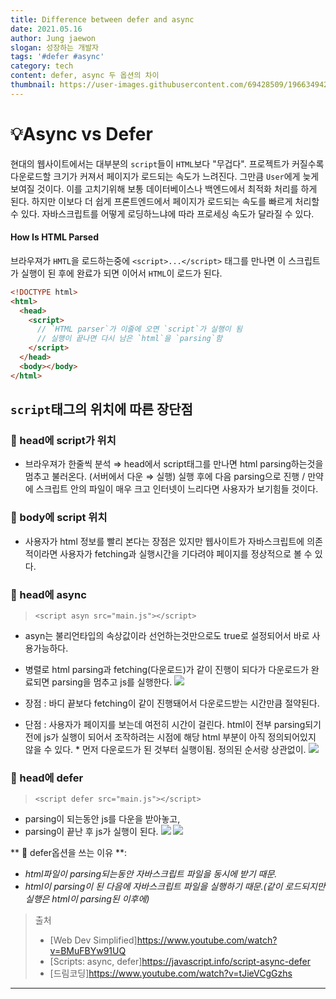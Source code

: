```yaml
---
title: Difference between defer and async
date: 2021.05.16
author: Jung jaewon
slogan: 성장하는 개발자
tags: '#defer #async'
category: tech
content: defer, async 두 옵션의 차이
thumbnail: https://user-images.githubusercontent.com/69428509/196634942-09effd72-7c28-4150-a159-bec77c42df11.png
---
```


# 💡Async vs Defer

현대의 웹사이트에서는 대부분의 `script`들이 `HTML`보다 "무겁다".
프로젝트가 커질수록 다운로드할 크기가 커져서 페이지가 로드되는 속도가 느려진다. 그만큼 `User`에게 늦게 보여질 것이다.
이를 고치기위해 보통 데이터베이스나 백엔드에서 최적화 처리를 하게 된다. 하지만 이보다 더 쉽게 프론트엔드에서 페이지가 로드되는 속도를 빠르게 처리할 수 있다.
자바스크립트를 어떻게 로딩하느냐에 따라 프로세싱 속도가 달라질 수 있다.

#### How Is HTML Parsed

브라우져가 `HMTL`을 로드하는중에 `<script>...</script>` 태그를 만나면
이 스크립트가 실행이 된 후에 완료가 되면 이어서 `HTML`이 로드가 된다.

```html
<!DOCTYPE html>
<html>
  <head>
    <script>
      // `HTML parser`가 이줄에 오면 `script`가 실행이 됨
      // 실행이 끝나면 다시 남은 `html`을 `parsing`함
    </script>
  </head>
  <body></body>
</html>
```

## `script`태그의 위치에 따른 장단점

### 💽 head에 script가 위치

- 브라우져가 한줄씩 분석 ⇒ head에서 script태그를 만나면 html parsing하는것을 멈추고 불러온다.
  (서버에서 다운 ⇒ 실행) 실행 후에 다음 parsing으로 진행 / 만약에 스크립트 안의 파일이 매우 크고 인터넷이 느리다면 사용자가 보기힘들 것이다.

### 💽 body에 script 위치

- 사용자가 html 정보를 빨리 본다는 장점은 있지만 웹사이트가 자바스크립트에 의존적이라면 사용자가 fetching과 실행시간을 기다려야 페이지를 정상적으로 볼 수 있다.

### 💽 head에 async

> `<script asyn src="main.js"></script>`

- asyn는 불리언타입의 속상값이라 선언하는것만으로도 true로 설정되어서 바로 사용가능하다.
- 병렬로 html parsing과 fetching(다운로드)가 같이 진행이 되다가 다운로드가 완료되면 parsing을 멈추고 js를 실행한다.
  ![](https://images.velog.io/images/jungjaedev/post/08919934-7dfe-43f2-9cf0-78dd6ff5e859/Screen%20Shot%202021-05-15%20at%207.20.44%20PM.png)
- 장점 : 바디 끝보다 fetching이 같이 진행돼어서 다운로드받는 시간만큼 절약된다.

- 단점 : 사용자가 페이지를 보는데 여전히 시간이 걸린다. html이 전부 parsing되기 전에 js가 실행이 되어서 조작하려는 시점에 해당 html 부분이 아직 정의되어있지 않을 수 있다. \* 먼저 다운로드가 된 것부터 실행이됨. 정의된 순서랑 상관없이.
  ![](https://images.velog.io/images/jungjaedev/post/071bb111-ffb2-4d8f-a101-37db4f71c45a/Screen%20Shot%202021-05-15%20at%207.21.04%20PM.png)

### 💽 head에 defer

> `<script defer src="main.js"></script>`

- parsing이 되는동안 js를 다운을 받아놓고,
- parsing이 끝난 후 js가 실행이 된다.
  ![](https://images.velog.io/images/jungjaedev/post/5ce43a1f-9136-4731-850e-a9848f0e0626/Screen%20Shot%202021-05-15%20at%207.21.42%20PM.png)
  ![](https://images.velog.io/images/jungjaedev/post/528cd139-9694-4ace-9638-58e405cbf8dd/Screen%20Shot%202021-05-15%20at%207.21.49%20PM.png)

** 🔔 defer옵션을 쓰는 이유 **:

- _html파일이 parsing되는동안 자바스크립트 파일을 동시에 받기 때문._
- _html이 parsing이 된 다음에 자바스크립트 파일을 실행하기 때문.(같이 로드되지만 실행은 html이 parsing된 이후에)_

> 출처
>
> - [Web Dev Simplified]https://www.youtube.com/watch?v=BMuFBYw91UQ
> - [Scripts: async, defer]https://javascript.info/script-async-defer
> - [드림코딩]https://www.youtube.com/watch?v=tJieVCgGzhs

---
